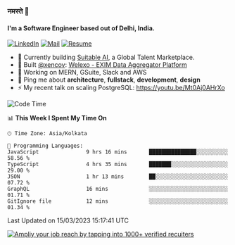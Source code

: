 ### नमस्ते 🙏

#### I'm a Software Engineer based out of Delhi, India.

[![LinkedIn](https://img.shields.io/badge/linkedin-%230077B5.svg)](https://linkedin.com/in/sambhav2612)
[![Mail](https://img.shields.io/badge/gmail-D14836)](mailto:sambhavjain2612@gmail.com)
[![Resume](https://img.shields.io/badge/resume-%23#FFFF00.svg)](https://mega.nz/file/IjA3yaoB#BFfQg1-aKva0piAd_wWs8Hf5dlnYRQ2ZkwtYwNMzBhA)

- 🏢 Currently building [Suitable AI](https://suitable.ai), a Global Talent Marketplace.
- 💅 Built [@xencov](https://github.com/xencov): [Welexo - EXIM Data Aggregator Platform](https://welexo.com)
- 🌱 Working on MERN, GSuite, Slack and AWS
- 💬 Ping me about **architecture**, **fullstack**, **development**, **design**
- ⚡️ My recent talk on scaling PostgreSQL: https://youtu.be/Mt0Aj0AHrXo

<!--START_SECTION:waka-->
![Code Time](http://img.shields.io/badge/Code%20Time-3%2C248%20hrs%2010%20mins-blue)

📊 **This Week I Spent My Time On** 

```text
🕑︎ Time Zone: Asia/Kolkata

💬 Programming Languages: 
JavaScript               9 hrs 16 mins       ███████████████░░░░░░░░░░   58.56 % 
TypeScript               4 hrs 35 mins       ███████░░░░░░░░░░░░░░░░░░   29.00 % 
JSON                     1 hr 13 mins        ██░░░░░░░░░░░░░░░░░░░░░░░   07.72 % 
GraphQL                  16 mins             ░░░░░░░░░░░░░░░░░░░░░░░░░   01.71 % 
GitIgnore file           12 mins             ░░░░░░░░░░░░░░░░░░░░░░░░░   01.34 % 
```


 Last Updated on 15/03/2023 15:17:41 UTC
<!--END_SECTION:waka-->

[![Ampliy your job reach by tapping into 1000+ verified recuiters](https://user-images.githubusercontent.com/19583619/212717528-45b497fd-e886-4452-90fe-93829667bd63.png)](https://app.suitable.ai/login)

